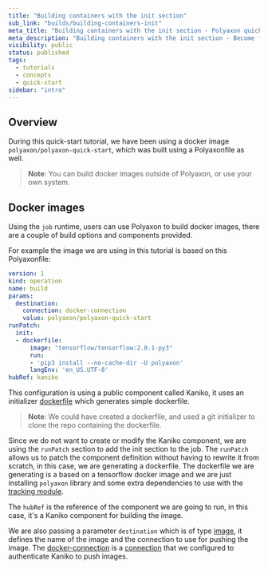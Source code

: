 ```yaml
---
title: "Building containers with the init section"
sub_link: "builds/building-containers-init"
meta_title: "Building containers with the init section - Polyaxon quick start tutorial - Core Concepts"
meta_description: "Building containers with the init section - Become familiar with the ecosystem of Polyaxon tools with a top-level overview and useful links to get you started."
visibility: public
status: published
tags:
  - tutorials
  - concepts
  - quick-start
sidebar: "intro"
---
```


## Overview

During this quick-start tutorial, we have been using a docker image `polyaxon/polyaxon-quick-start`,
which was built using a Polyaxonfile as well.

> **Note**: You can build docker images outside of Polyaxon, or use your own system.

## Docker images

Using the `job` runtime, users can use Polyaxon to build docker images, there are a couple of build options and components provided.

For example the image we are using in this tutorial is based on this Polyaxonfile:

```yaml
version: 1
kind: operation
name: build
params:
  destination:
    connection: docker-connection
    value: polyaxon/polyaxon-quick-start
runPatch:
  init:
  - dockerfile:
      image: "tensorflow/tensorflow:2.0.1-py3"
      run:
      - 'pip3 install --no-cache-dir -U polyaxon'
      langEnv: 'en_US.UTF-8'
hubRef: kaniko
```

This configuration is using a public component called Kaniko,
it uses an initializer [dockerfile](/docs/core/specification/init/) which generates simple dockerfile.

> **Note**: We could have created a dockerfile, and used a git initializer to clone the repo containing the dockerfile.

Since we do not want to create or modify the Kaniko component,
we are using the `runPatch` section to add the init section to the job.
The `runPatch` allows us to patch the component definition without having to rewrite it from scratch,
in this case, we are generating a dockerfile.
The dockerfile we are generating is a based on a tensorflow docker image and
we are just installing `polyaxon` library and some extra dependencies to use with the [tracking module](/docs/experimentation/tracking/).

The `hubRef` is the reference of the component we are going to run, in this case, it's a Kaniko component for building the image.

We are also passing a parameter `destination` which is of type [image](/docs/core/specification/types/),
it defines the name of the image and the connection to use for pushing the image.
The [docker-connection](/docs/setup/connections/registry/) is a [connection](/docs/setup/connections/)
that we configured to authenticate Kaniko to push images.
